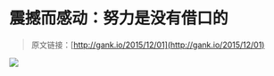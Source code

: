 # 震撼而感动：努力是没有借口的

> 原文链接：[http://gank.io/2015/12/01](http://gank.io/2015/12/01)

![](http://ww4.sinaimg.cn/large/7a8aed7bjw1eyk28taztqj20hs0qotb8.jpg)

